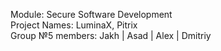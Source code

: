 Module: Secure Software Development  
Project Names: LuminaX, Pitrix  
Group №5 members: Jakh | Asad | Alex | Dmitriy  
